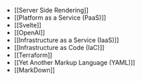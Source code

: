 - [[Server Side Rendering]]
- [[Platform as a Service (PaaS)]]
- [[Svelte]]
- [[OpenAI]]
- [[Infrastructure as a Service (IaaS)]]
- [[Infrastructure as Code (IaC)]]
- [[Terraform]]
- [[Yet Another Markup Language (YAML)]]
- [[MarkDown]]
